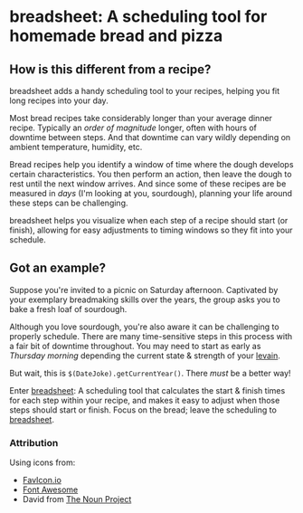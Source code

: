 # breadsheet: A scheduling tool for homemade bread and pizza

## How is this different from a recipe?
breadsheet adds a handy scheduling tool to your recipes, helping you fit long recipes into your day.

Most bread recipes take considerably longer than your average dinner recipe.  Typically an _order of magnitude_ longer, often with hours of downtime between steps.  And that downtime can vary wildly depending on ambient temperature, humidity, etc.

Bread recipes help you identify a window of time where the dough develops certain characteristics.  You then perform an action, then leave the dough to rest until the next window arrives.  And since some of these recipes are be measured in _days_ (I'm looking at you, sourdough), planning your life around these steps can be challenging.

breadsheet helps you visualize when each step of a recipe should start (or finish), allowing for easy adjustments to timing windows so they fit into your schedule.

## Got an example?
Suppose you're invited to a picnic on Saturday afternoon. Captivated by your exemplary breadmaking skills over the years, the group asks you to bake a fresh loaf of sourdough.

Although you love sourdough, you're also aware it can be challenging to properly schedule.  There are many time-sensitive steps in this process with a fair bit of downtime throughout.  You may need to start as early as _Thursday morning_ depending the current state & strength of your [levain](https://en.wikipedia.org/wiki/Sourdough#Starter).

But wait, this is `$(DateJoke).getCurrentYear()`.  There _must_ be a better way!

Enter [breadsheet](http://breadsheet.com): A scheduling tool that calculates the start & finish times for each step within your recipe, and makes it easy to adjust when those steps should start or finish.  Focus on the bread; leave the scheduling to [breadsheet](http://breadsheet.com).

### Attribution
Using icons from:
* [FavIcon.io](https://favicon.io/)
* [Font Awesome](https://fontawesome.com/)
* David from [The Noun Project](https://thenounproject.com/)
